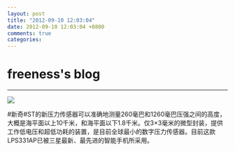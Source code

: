 ```yaml
---
layout: post
title: "2012-09-10 12:03:04"
date: 2012-09-10 12:03:04 +0800
comments: true
categories: 
---
```


# freeness's blog

----------

![](http://okqmqrbgo.bkt.clouddn.com/201209101203041.jpg)

>
\#新奇\#ST的新压力传感器可以准确地测量260毫巴和1260毫巴压强之间的高度，大概是海平面以上10千米，和海平面以下1.8千米。仅3×3毫米的微型封装，提供工作低电压和超低功耗的装置，是目前全球最小的数字压力传感器。目前这款LPS331AP已被三星最新、最先进的智能手机所采用。